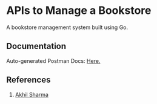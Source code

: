 # APIs to Manage a Bookstore

A bookstore management system built using Go.

## Documentation

Auto-generated Postman Docs: [Here.](https://documenter.getpostman.com/view/17779018/UVyxQDNy)

## References

1. [Akhil Sharma](https://www.youtube.com/watch?v=1E_YycpCsXw)